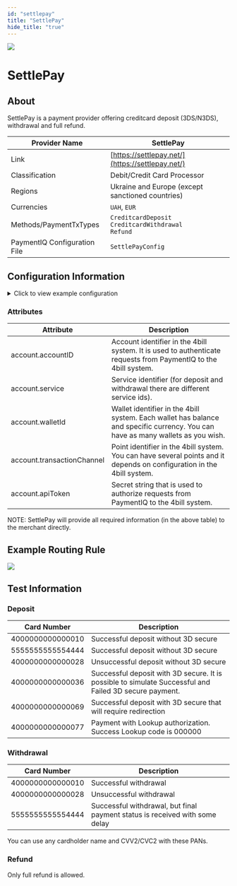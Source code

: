 ```yaml
--- 
id: "settlepay" 
title: "SettlePay"
hide_title: "true"
---
```

 
![](/img/providers/logos/settlepay.png)

# SettlePay

## About
SettlePay is a payment provider offering creditcard deposit (3DS/N3DS), withdrawal and full refund.

| Provider Name                | SettlePay                                                   |
|------------------------------|-------------------------------------------------------------|
| Link                         | [https://settlepay.net/](https://settlepay.net/)            |
| Classification               | Debit/Credit Card Processor                                 |
| Regions                      | Ukraine and Europe (except sanctioned countries)            |
| Currencies                   | `UAH`, `EUR`                                                |
| Methods/PaymentTxTypes       | `CreditcardDeposit`<br/>`CreditcardWithdrawal`<br/>`Refund` |
| PaymentIQ Configuration File | `SettlePayConfig`                                           |

## Configuration Information

<details>
<summary>Click to view example configuration</summary>
<br/>

```xml
<com.devcode.paymentiq.integration.settlepay.SettlePayConfig>
  <enabled>true</enabled>
  <useViqProxy>true</useViqProxy>
  <accounts>
    <entry>
      <string>DEPOSIT</string>
      <account>
        <accountID>??</accountID>
        <service>??</service><!--deposit service-->
        <walletId>??</walletId>
        <transactionChannel>??</transactionChannel>
        <apiToken>??</apiToken>
        <use3Dsecure>true</use3Dsecure>
        <useTokenId>false</useTokenId><!--true: enable recurring-->
        <supportedCurrencies>UAH|EUR</supportedCurrencies>
        <language>en</language>
      </account>
    </entry>
    <entry>
      <string>WITHDRAWAL</string>
      <account>
        <accountID>??</accountID>
        <service>??</service><!--withdrawal service-->
        <walletId>??</walletId>
        <transactionChannel>??</transactionChannel>
        <apiToken>??</apiToken>
        <supportedCurrencies>UAH</supportedCurrencies>
        <language>en</language>
      </account>
    </entry>
  </accounts>
  <testMode>true</testMode>
  <defaultDescriptor>Bambora payment ${ptx.txRefId}</defaultDescriptor>
</com.devcode.paymentiq.integration.settlepay.SettlePayConfig>
```
</details>

### Attributes

| Attribute                  | Description                                                                                                                     |
|----------------------------|---------------------------------------------------------------------------------------------------------------------------------|
| account.accountID          | Account identifier in the 4bill system. It is used to authenticate requests from PaymentIQ to the 4bill system.                 |
| account.service            | Service identifier (for deposit and withdrawal there are different service ids).                                                |
| account.walletId           | Wallet identifier in the 4bill system. Each wallet has balance and specific currency. You can have as many wallets as you wish. |
| account.transactionChannel | Point identifier in the 4bill system. You can have several points and it depends on configuration in the 4bill system.          |
| account.apiToken           | Secret string that is used to authorize requests from PaymentIQ to the 4bill system.                                            |

NOTE: SettlePay will provide all required information (in the above table) to the merchant directly.

## Example Routing Rule
![](/img/providers/routing/settlepay.png)

## Test Information

### Deposit

| Card Number      | Description                                                                                            |
|------------------|--------------------------------------------------------------------------------------------------------|
| 4000000000000010 | Successful deposit without 3D secure                                                                   |
| 5555555555554444 | Successful deposit without 3D secure                                                                   |
| 4000000000000028 | Unsuccessful deposit without 3D secure                                                                 |
| 4000000000000036 | Successful deposit with 3D secure. It is possible to simulate Successful and Failed 3D secure payment. |
| 4000000000000069 | Successful deposit with 3D secure that will require redirection                                        |
| 4000000000000077 | Payment with Lookup authorization. Success Lookup code is 000000                                       |

### Withdrawal

| Card Number      | Description
|------------------|-----------------------------------------------------------------------------|
| 4000000000000010 | Successful withdrawal                                                       |
| 4000000000000028 | Unsuccessful withdrawal                                                     |
| 5555555555554444 | Successful withdrawal, but final payment status is received with some delay |

You can use any cardholder name and CVV2/CVC2 with these PANs.

### Refund

Only full refund is allowed.
